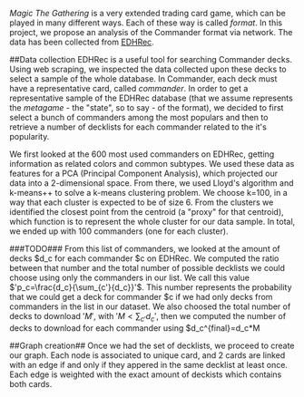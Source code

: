 _Magic The Gathering_ is a very extended trading card game, which can be played in many different ways. Each of these way is called _format_. In this project, we propose an analysis of the Commander format via network. The data has been collected from [EDHRec](https://www.EDHRec.com).

##Data collection
EDHRec is a useful tool for searching Commander decks. Using web scraping, we inspected the data collected upon these decks to select a sample of the whole database. In Commander, each deck must have a representative card, called _commander_. In order to get a representative sample of the EDHRec database (that we assume represents the _metagame_ - the "state", so to say -  of the format), we decided to first select a bunch of commanders among the most populars and then to retrieve a number of decklists for each commander related to the it's popularity.

We first looked at the 600 most used commanders on EDHRec, getting information as related colors and common subtypes. We used these data as features for a PCA (Principal Component Analysis), which projected our data into a 2-dimensional space. From there, we used Lloyd's algorithm and k-means++ to solve a k-means clustering problem. We choose k=100, in a way that each cluster is expected to be of size 6.
From the clusters we identified the closest point from the centroid (a "proxy" for that centroid), which function is to represent the whole cluster for our data sample. In total, we ended up with 100 commanders (one for each cluster).

###TODO###
From this list of commanders, we looked at the amount of decks $d_c for each commander $c on EDHRec. We computed the ratio between that number and the total number of possible decklists we could choose using only the commanders in our list. We call this value $'p_c=\frac{d_c}{\sum_{c'}{d_c}}'$. This number represents the probability that we could get a deck for commander $c if we had only decks from commanders in the list in our dataset. We also choosed the total number of decks to download $'M'$, with $'M<\sum_{c'}{d_c}'$, then we computed the number of decks to download for each commander using $d_c^{final}=d_c*M

##Graph creation##
Once we had the set of decklists, we proceed to create our graph. Each node is associated to unique card, and 2 cards are linked with an edge if and only if they appered in the same decklist at least once. Each edge is weighted with the exact amount of deckists which contains both cards.